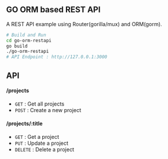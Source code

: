 ## GO ORM based REST API
A REST API example using Router(gorilla/mux) and ORM(gorm).

```bash
# Build and Run
cd go-orm-restapi
go build
./go-orm-restapi
# API Endpoint : http://127.0.0.1:3000
```

## API

#### /projects
* `GET` : Get all projects
* `POST` : Create a new project

#### /projects/:title
* `GET` : Get a project
* `PUT` : Update a project
* `DELETE` : Delete a project